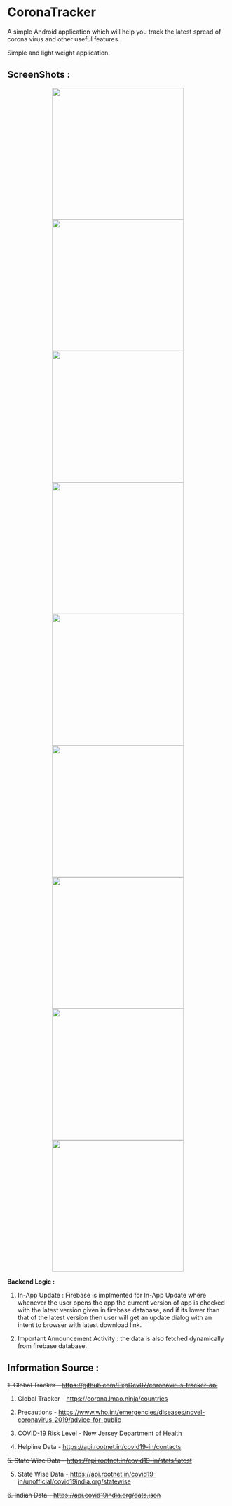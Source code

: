 # CoronaTracker



A simple Android application which will help you track the latest spread of corona virus and other useful features.

Simple and light weight application.

ScreenShots :
-------------
<div align="center">
    <img src="Screenshots/1.jpg" width="300px"</img> 
    <img src="Screenshots/2.jpg" width="300px"</img>
 <img src="Screenshots/3.jpg" width="300px"</img>
 <img src="Screenshots/4.jpg" width="300px"</img>
 <img src="Screenshots/5.jpg" width="300px"</img>
  <img src="Screenshots/6.jpg" width="300px"</img>
  <img src="Screenshots/7.jpg" width="300px"</img>
  <img src="Screenshots/8.jpg" width="300px"</img>
  <img src="Screenshots/9.jpg" width="300px"</img>
 
</div>

<b>Backend Logic :</b> 

1. In-App Update : Firebase is implmented for In-App Update where whenever the user opens the app the current version of app is checked with the latest version given in firebase database, and if its lower than that of the latest version then user will get an update dialog with an intent to browser with latest download link.

2. Important Announcement Activity : the data is also fetched dynamically from firebase database. 

<b>Information Source :</b> 
----------------------------
<del>1. Global Tracker - https://github.com/ExpDev07/coronavirus-tracker-api<del>
 
1. Global Tracker - https://corona.lmao.ninja/countries

2. Precautions - https://www.who.int/emergencies/diseases/novel-coronavirus-2019/advice-for-public

3. COVID-19 Risk Level - New Jersey Department of Health 

4. Helpline Data - https://api.rootnet.in/covid19-in/contacts

<del>5. State Wise Data - https://api.rootnet.in/covid19-in/stats/latest<del>

5. State Wise Data - https://api.rootnet.in/covid19-in/unofficial/covid19india.org/statewise

<del>6. Indian Data - https://api.covid19india.org/data.json<del>

